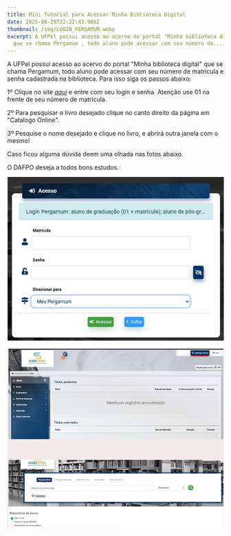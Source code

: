 ```yaml
---
title: Mini Tutorial para Acessar Minha Biblioteca Digital
date: 2025-08-28T22:22:43.966Z
thumbnail: /img/LOGIN_PERGAMUM.webp
excerpt: A UFPel possui acesso ao acervo do portal "Minha biblioteca digital"
  que se chama Pergamum , todo aluno pode acessar com seu número de...
---
```



<!--StartFragment-->

A UFPel possui acesso ao acervo do portal "Minha biblioteca digital" que se chama Pergamum, todo aluno pode acessar com seu número de matricula e senha cadastrada na biblioteca. Para isso siga os passos abaixo:

1º Clique no site *[aqui](https://pergamum.ufpel.edu.br/meupergamum)* e entre com seu login e senha. Atenção use 01 na frente de seu número de matrícula.

2º Para pesquisar o livro desejado clique no canto direito da página em "Catalogo Online".

3º Pesquise o nome desejado e clique no livro, e abrirá outra janela com o mesmo!

Caso ficou alguma dúvida deem uma olhada nas fotos abaixo.

O DAFPO deseja a todos bons estudos.

<!--EndFragment-->

![](/img/captura-de-tela-2025-08-28-194018.png)

![](/img/captura-de-tela-2025-08-28-192409.png)